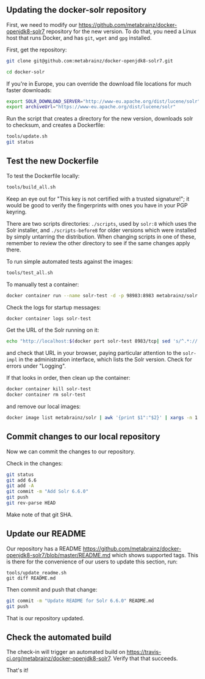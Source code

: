 ## Updating the docker-solr repository

First, we need to modify our https://github.com/metabrainz/docker-openjdk8-solr7 repository for the new version.
To do that, you need a Linux host that runs Docker, and has `git`, `wget` and `gpg` installed.

First, get the repository:

```bash
git clone git@github.com:metabrainz/docker-openjdk8-solr7.git

cd docker-solr
```

If you're in Europe, you can override the download file locations for much faster downloads:

```bash
export SOLR_DOWNLOAD_SERVER="http://www-eu.apache.org/dist/lucene/solr"
export archiveUrl="https://www-eu.apache.org/dist/lucene/solr"
```

Run the script that creates a directory for the new version, downloads solr to checksum, and creates a Dockerfile:

```bash
tools/update.sh
git status
```

## Test the new Dockerfile

To test the Dockerfile locally:

```bash
tools/build_all.sh
```

Keep an eye out for "This key is not certified with a trusted signature!"; it would be good to verify the fingerprints with ones you have in your PGP keyring.

There are two scripts directories: `./scripts`, used by `solr:8` which uses the Solr installer, and `./scripts-before8` for older versions which were installed by simply untarring the distribution.
When changing scripts in one of these, remember to review the other directory to see if the same changes apply there.

To run simple automated tests against the images:

```bash
tools/test_all.sh
```

To manually test a container:

```bash
docker container run --name solr-test -d -p 98983:8983 metabrainz/solr:latest solr-demo
```

Check the logs for startup messages:

```bash
docker container logs solr-test
```

Get the URL of the Solr running on it:

```bash
echo "http://localhost:$(docker port solr-test 8983/tcp| sed 's/^.*://')/"
```

and check that URL in your browser, paying particular attention to the `solr-impl` in the administration interface, which lists the Solr version.
Check for errors under "Logging".

If that looks in order, then clean up the container:

```bash
docker container kill solr-test
docker container rm solr-test
```

and remove our local images:

```bash
docker image list metabrainz/solr | awk '{print $1":"$2}' | xargs -n 1 docker image rm

```

## Commit changes to our local repository

Now we can commit the changes to our repository.

Check in the changes:

```bash
git status
git add 6.6
git add -A
git commit -m "Add Solr 6.6.0"
git push
git rev-parse HEAD
```

Make note of that git SHA.

## Update our README

Our repository has a README https://github.com/metabrainz/docker-openjdk8-solr7/blob/master/README.md which shows
supported tags. This is there for the convenience of
our users to update this section, run:

```
tools/update_readme.sh
git diff README.md
```

Then commit and push that change:

```bash
git commit -m "Update README for Solr 6.6.0" README.md
git push
```

That is our repository updated.

## Check the automated build

The check-in will trigger an automated build on https://travis-ci.org/metabrainz/docker-openjdk8-solr7.
Verify that that succeeds.

That's it!
